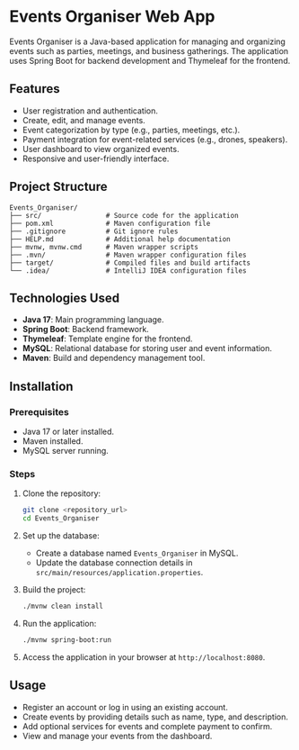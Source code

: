 
# Events Organiser Web App

Events Organiser is a Java-based application for managing and organizing events such as parties, meetings, and business gatherings. 
The application uses Spring Boot for backend development and Thymeleaf for the frontend.

## Features

- User registration and authentication.
- Create, edit, and manage events.
- Event categorization by type (e.g., parties, meetings, etc.).
- Payment integration for event-related services (e.g., drones, speakers).
- User dashboard to view organized events.
- Responsive and user-friendly interface.

## Project Structure

```
Events_Organiser/
├── src/                # Source code for the application
├── pom.xml             # Maven configuration file
├── .gitignore          # Git ignore rules
├── HELP.md             # Additional help documentation
├── mvnw, mvnw.cmd      # Maven wrapper scripts
├── .mvn/               # Maven wrapper configuration files
├── target/             # Compiled files and build artifacts
└── .idea/              # IntelliJ IDEA configuration files
```

## Technologies Used

- **Java 17**: Main programming language.
- **Spring Boot**: Backend framework.
- **Thymeleaf**: Template engine for the frontend.
- **MySQL**: Relational database for storing user and event information.
- **Maven**: Build and dependency management tool.

## Installation

### Prerequisites

- Java 17 or later installed.
- Maven installed.
- MySQL server running.

### Steps

1. Clone the repository:
   ```bash
   git clone <repository_url>
   cd Events_Organiser
   ```

2. Set up the database:
   - Create a database named `Events_Organiser` in MySQL.
   - Update the database connection details in `src/main/resources/application.properties`.

3. Build the project:
   ```bash
   ./mvnw clean install
   ```

4. Run the application:
   ```bash
   ./mvnw spring-boot:run
   ```

5. Access the application in your browser at `http://localhost:8080`.

## Usage

- Register an account or log in using an existing account.
- Create events by providing details such as name, type, and description.
- Add optional services for events and complete payment to confirm.
- View and manage your events from the dashboard.
